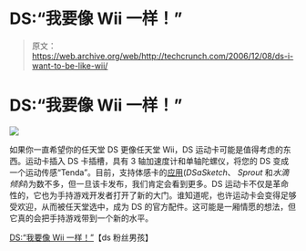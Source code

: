 # DS:“我要像 Wii 一样！”

> 原文：<https://web.archive.org/web/http://techcrunch.com/2006/12/08/ds-i-want-to-be-like-wii/>

# DS:“我要像 Wii 一样！”

![](img/370f6ae57e191b652006492cd8fa8e50.png)

如果你一直希望你的任天堂 DS 更像任天堂 Wii，DS 运动卡可能是值得考虑的东西。运动卡插入 DS 卡插槽，具有 3 轴加速度计和单轴陀螺仪，将您的 DS 变成一个运动传感“Tenda”。目前，支持体感卡的[应用](https://web.archive.org/web/20130627212236/http://ndsmotion.com/)(*DSaSketch*、 *Sprout* 和*水滴倾斜*)为数不多，但一旦该卡发布，我们肯定会看到更多。DS 运动卡不仅是革命性的，它也为手持游戏开发者打开了新的大门。谁知道呢，也许运动卡会变得足够受欢迎，从而被任天堂选中，成为 DS 的官方配件。这可能是一厢情愿的想法，但它真的会把手持游戏带到一个新的水平。

[DS:“我要像 Wii 一样！”](https://web.archive.org/web/20130627212236/http://www.dsfanboy.com/2006/12/06/third-party-card-brings-motion-sensing-to-the-ds/)【ds 粉丝男孩】